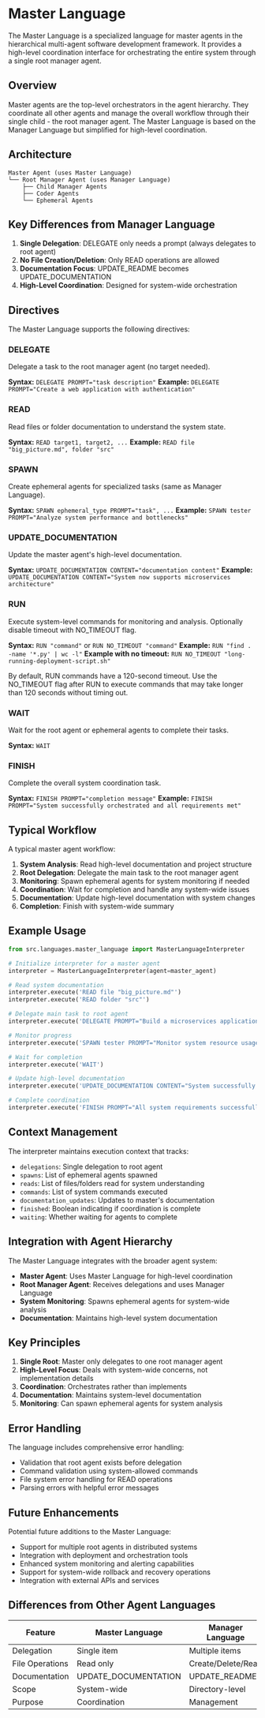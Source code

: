 # Master Language

The Master Language is a specialized language for master agents in the hierarchical multi-agent software development framework. It provides a high-level coordination interface for orchestrating the entire system through a single root manager agent.

## Overview

Master agents are the top-level orchestrators in the agent hierarchy. They coordinate all other agents and manage the overall workflow through their single child - the root manager agent. The Master Language is based on the Manager Language but simplified for high-level coordination.

## Architecture

```
Master Agent (uses Master Language)
└── Root Manager Agent (uses Manager Language)
    ├── Child Manager Agents
    ├── Coder Agents
    └── Ephemeral Agents
```

## Key Differences from Manager Language

1. **Single Delegation**: DELEGATE only needs a prompt (always delegates to root agent)
2. **No File Creation/Deletion**: Only READ operations are allowed
3. **Documentation Focus**: UPDATE_README becomes UPDATE_DOCUMENTATION
4. **High-Level Coordination**: Designed for system-wide orchestration

## Directives

The Master Language supports the following directives:

### DELEGATE
Delegate a task to the root manager agent (no target needed).

**Syntax:** `DELEGATE PROMPT="task description"`
**Example:** `DELEGATE PROMPT="Create a web application with authentication"`

### READ
Read files or folder documentation to understand the system state.

**Syntax:** `READ target1, target2, ...`
**Example:** `READ file "big_picture.md", folder "src"`

### SPAWN
Create ephemeral agents for specialized tasks (same as Manager Language).

**Syntax:** `SPAWN ephemeral_type PROMPT="task", ...`
**Example:** `SPAWN tester PROMPT="Analyze system performance and bottlenecks"`

### UPDATE_DOCUMENTATION
Update the master agent's high-level documentation.

**Syntax:** `UPDATE_DOCUMENTATION CONTENT="documentation content"`
**Example:** `UPDATE_DOCUMENTATION CONTENT="System now supports microservices architecture"`

### RUN
Execute system-level commands for monitoring and analysis. Optionally disable timeout with NO_TIMEOUT flag.

**Syntax:** `RUN "command"` or `RUN NO_TIMEOUT "command"`
**Example:** `RUN "find . -name '*.py' | wc -l"`
**Example with no timeout:** `RUN NO_TIMEOUT "long-running-deployment-script.sh"`

By default, RUN commands have a 120-second timeout. Use the NO_TIMEOUT flag after RUN to execute commands that may take longer than 120 seconds without timing out.

### WAIT
Wait for the root agent or ephemeral agents to complete their tasks.

**Syntax:** `WAIT`

### FINISH
Complete the overall system coordination task.

**Syntax:** `FINISH PROMPT="completion message"`
**Example:** `FINISH PROMPT="System successfully orchestrated and all requirements met"`

## Typical Workflow

A typical master agent workflow:

1. **System Analysis**: Read high-level documentation and project structure
2. **Root Delegation**: Delegate the main task to the root manager agent
3. **Monitoring**: Spawn ephemeral agents for system monitoring if needed
4. **Coordination**: Wait for completion and handle any system-wide issues
5. **Documentation**: Update high-level documentation with system changes
6. **Completion**: Finish with system-wide summary

## Example Usage

```python
from src.languages.master_language import MasterLanguageInterpreter

# Initialize interpreter for a master agent
interpreter = MasterLanguageInterpreter(agent=master_agent)

# Read system documentation
interpreter.execute('READ file "big_picture.md"')
interpreter.execute('READ folder "src"')

# Delegate main task to root agent
interpreter.execute('DELEGATE PROMPT="Build a microservices application"')

# Monitor progress
interpreter.execute('SPAWN tester PROMPT="Monitor system resource usage during build"')

# Wait for completion
interpreter.execute('WAIT')

# Update high-level documentation
interpreter.execute('UPDATE_DOCUMENTATION CONTENT="System successfully migrated to microservices"')

# Complete coordination
interpreter.execute('FINISH PROMPT="All system requirements successfully implemented"')
```

## Context Management

The interpreter maintains execution context that tracks:

- `delegations`: Single delegation to root agent
- `spawns`: List of ephemeral agents spawned
- `reads`: List of files/folders read for system understanding
- `commands`: List of system commands executed
- `documentation_updates`: Updates to master's documentation
- `finished`: Boolean indicating if coordination is complete
- `waiting`: Whether waiting for agents to complete

## Integration with Agent Hierarchy

The Master Language integrates with the broader agent system:

- **Master Agent**: Uses Master Language for high-level coordination
- **Root Manager Agent**: Receives delegations and uses Manager Language
- **System Monitoring**: Spawns ephemeral agents for system-wide analysis
- **Documentation**: Maintains high-level system documentation

## Key Principles

1. **Single Root**: Master only delegates to one root manager agent
2. **High-Level Focus**: Deals with system-wide concerns, not implementation details
3. **Coordination**: Orchestrates rather than implements
4. **Documentation**: Maintains system-level documentation
5. **Monitoring**: Can spawn ephemeral agents for system analysis

## Error Handling

The language includes comprehensive error handling:

- Validation that root agent exists before delegation
- Command validation using system-allowed commands
- File system error handling for READ operations
- Parsing errors with helpful error messages

## Future Enhancements

Potential future additions to the Master Language:

- Support for multiple root agents in distributed systems
- Integration with deployment and orchestration tools
- Enhanced system monitoring and alerting capabilities
- Support for system-wide rollback and recovery operations
- Integration with external APIs and services

## Differences from Other Agent Languages

| Feature | Master Language | Manager Language | Coder Language |
|---------|----------------|------------------|----------------|
| Delegation | Single item | Multiple items | None |
| File Operations | Read only | Create/Delete/Read | Own file only |
| Documentation | UPDATE_DOCUMENTATION | UPDATE_README | None |
| Scope | System-wide | Directory-level | File-level |
| Purpose | Coordination | Management | Implementation | 
